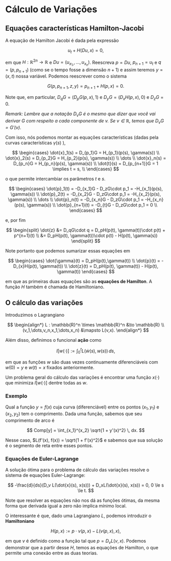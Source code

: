 # Cálculo de Variações 

## Equações características Hamilton-Jacobi 

A equação de Hamilton Jacobi é dada pela expressão 

$$
u_t + H(Du, x) = 0, 
$$

em que $H : \mathbb{R}^{2n} \to \mathbb{R}$ e $Du = (u_{x_1,}, \dots,
u_{x_n})$. Reescreva $p = Du$, $p_{n+1} = u_t$ e $q = (p,p_{n+1})$ (como se o tempo fosse a
dimensão $n+1$) e assim teremos $y = (x,t)$ nossa variável. Podemos reescrever
como o sistema 

$$
G(p, p_{n+1}, z, y) = p_{n+1} + H(p, x) = 0.
$$

Note que, em particular, $D_qG = (D_pG(p,x), 1)$ e $D_yG = (D_xH(p,x), 0)$ e
$D_zG = 0$. 

*Remark: Lembre que a notação $D_vG$ é o mesmo que dizer que você vai derivar
$G$ com respeito a cada componente de $v$. Se $v \in \mathbb{R}$, temos que
$D_vG = G'(v)$.*

Com isso, nós podemos montar as equações características (dadas pela curvas características
$\gamma(s)$ ), 

$$
\begin{cases}
    \dot{x}_1(s) = D_{p_1}G = H_{p_1}(p(s), \gamma(s)) \\
    \dot{x}_2(s) = D_{p_2}G = H_{p_2}(p(s), \gamma(s)) \\
    \dots \\
    \dot{x}_n(s) = D_{p_n}G = H_{p_n}(p(s), \gamma(s)) \\
    \dot{t}(s) = D_{p_{n+1}}G = 1 \implies t = s, \\
\end{cases}
$$

o que permite intercambiar os parâmetros $t$ e $s$. 

$$
\begin{cases}
    \dot{p}_1(t) = -D_{x_1}G - D_zG\cdot p_1 = -H_{x_1}(p(s), \gamma(s)) \\
    \dot{p}_2(t) = -D_{x_2}G - D_zG\cdot p_1  = -H_{x_2}(p(s), \gamma(s)) \\
    \dots \\
    \dot{p}_n(t) = -D_{x_n}G - D_zG\cdot p_1  = -H_{x_n}(p(s), \gamma(s)) \\
    \dot{p}_{n+1}(t) = -D_{t}G - D_zG\cdot p_1  = 0 \\
\end{cases}
$$

e, por fim 

$$
\begin{split}
    \dot{z} &= D_qG\cdot q = D_pH(p(t), \gamma(t))\cdot p(t) + p^{n+1}(t) \\
    &= D_pH(p(t), \gamma(t))\cdot p(t) - H(p(t), \gamma(s))
\end{split}
$$

Note portanto que podemos sumarizar essas equações em 

$$
\begin{cases}
    \dot{\gamma}(t) = D_pH(p(t),\gamma(t)) \\
    \dot{p}(t) = -D_{x}H(p(t), \gamma(t)) \\
    \dot{z}(t) = D_pH(p(t), \gamma(t)) - H(p(t), \gamma(t))
\end{cases}
$$

em que as primeiras duas equações são as **equações de Hamilton**.  A função
$H$ também é chamada de Hamiltoniano. 

## O cálculo das variações

Introduzimos o Lagrangiano 

$$
\begin{align*}
    L : \mathbb{R}^n \times \mathbb{R}^n &\to \mathbb{R} \\
    (v_1,\dots,v_n,x_1,\dots,x_n) &\mapsto L(v,x).
\end{align*}
$$

Além disso, definimos o funcional **ação** como 

$$
I[w(\cdot)] := \int_0^t L(\dot{w}(s), w(s))\, ds, 
$$

em que as funções $w$ são duas vezes continuamente diferenciáveis com $w(0) =
y$ e $w(t) = x$ fixados anteriormente. 

Um problema geral do cálculo das variações é encontrar uma função $x(\cdot)$
que minimiza $I[w(\cdot)]$ dentre todas as $w$. 

### Exemplo 

Qual a função $y = f(x)$ cuja curva (diferenciável) entre os pontos $(x_1, y_1)$ e $(x_2,
y_2)$ tem o comprimento. Dada uma função, sabemos que seu comprimento de arco
é 

$$
Comp[y] = \int_{x_1}^{x_2} \sqrt{1 + y'(x)^2} \, dx.
$$

Nesse caso, $L(f'(x), f(x)) = \sqrt{1 + f'(x)^2}$ e sabemos que sua solução é
o segmento de reta entre esses pontos. 

### Equações de Euler-Lagrange 

A solução ótima para o problema de cálculo das variações resolve o sistema de
equações Euler-Lagrange:

$$
-\frac{d}{ds}(D_v L(\dot{x}(s), x(s))) + D_xL(\dot{x}(s), x(s)) = 0, 0 \le s
\le t.
$$

Note que resolver as equações não nos dá as funções ótimas, da mesma forma que
derivada igual a zero não implica mínimo local. 

O interessante é que, dado uma Lagrangiano $L$, podemos introduzir o
**Hamiltoniano**

$$
H(p,x) := p\cdot v(p,x) - L(v(p,x), x),
$$

em que $v$ é definido como a função tal que $p = D_vL(v,x)$. 
Podemos demonstrar que a partir desse $H$, temos as equações de Hamilton, o
que permite uma conexão entre as duas teorias. 
